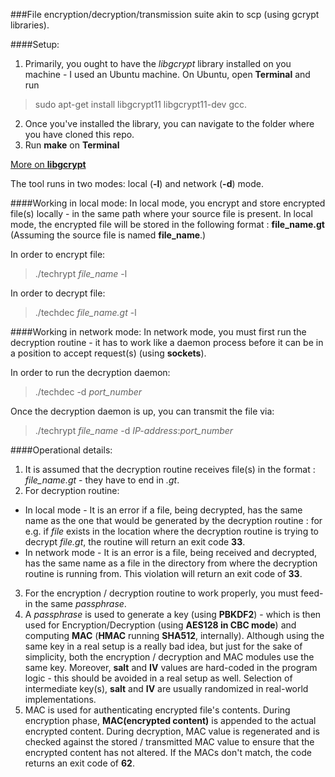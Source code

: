 ###File encryption/decryption/transmission suite akin to scp (using gcrypt libraries).

####Setup:
1. Primarily, you ought to have the *libgcrypt* library installed on you machine - I used an Ubuntu machine. 
On Ubuntu, open **Terminal** and run
> sudo apt-get install libgcrypt11 libgcrypt11-dev gcc.

2. Once you've installed the library, you can navigate to the folder where you have cloned this repo.
3. Run **make** on **Terminal**

[More on **libgcrypt**](http://www.gnupg.org/documentation/manuals/gcrypt/)

The tool runs in two modes: local (**-l**) and network (**-d**) mode. 

####Working in local mode:
In local mode, you encrypt and store encrypted file(s) locally - in the same path where your source file is present. In local mode, the encrypted file will be stored in the following format : **file_name.gt** (Assuming the source file is named **file_name**.)

In order to encrypt file: 
> ./techrypt *file_name* -l

In order to decrypt file: 
> ./techdec *file_name.gt* -l

####Working in network mode:
In network mode, you must first run the decryption routine - it has to work like a daemon process before it can be in a position to accept request(s) (using **sockets**).

In order to run the decryption daemon:
> ./techdec -d *port_number*

Once the decryption daemon is up, you can transmit the file via:
> ./techrypt *file_name* -d *IP-address*:*port_number*


####Operational details:
1. It is assumed that the decryption routine receives file(s) in the format : *file_name.gt* - they have to end in *.gt*.
2. For decryption routine:
  * In local mode - It is an error if a file, being decrypted, has the same name as the one that would be generated by the decryption routine : for e.g. if *file* exists in the location where the decryption routine is trying to decrypt *file.gt*, the routine will return an exit code **33**.
  * In network mode - It is an error is a file, being received and decrypted, has the same name as a file in the directory from where the decryption routine is running from. This violation will return an exit code of **33**.
3. For the encryption / decryption routine to work properly, you must feed-in the same *passphrase*.
4. A *passphrase* is used to generate a key (using **PBKDF2**) - which is then used for Encryption/Decryption (using **AES128 in CBC mode**) and computing **MAC** (**HMAC** running **SHA512**, internally). Although using the same key in a real setup is a really bad idea, but just for the sake of simplicity, both the encryption / decryption and MAC modules use the same key. Moreover, **salt** and **IV** values are hard-coded in the program logic - this should be avoided in a real setup as well. Selection of intermediate key(s), **salt** and **IV** are usually randomized in real-world implementations.
5. MAC is used for authenticating encrypted file's contents. During encryption phase, **MAC(encrypted content)** is appended to the actual encrypted content. During decryption, MAC value is regenerated and is checked against the stored / transmitted MAC value to ensure that the encrypted content has not altered. If the MACs don't match, the code returns an exit code of **62**.
